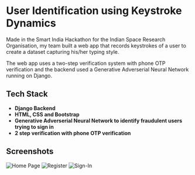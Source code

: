 # User Identification using Keystroke Dynamics
Made in the Smart India Hackathon for the Indian Space Research Organisation, my team built a web app that records keystrokes of a user to create a dataset capturing his/her typing style.

The web app uses a two-step verification system with phone OTP verification and the backend used a Generative Adverserial Neural Network running on Django.

## Tech Stack
- **Django Backend**
- **HTML, CSS and Bootstrap**
- **Generative Adverserial Neural Network to identify fraudulent users trying to sign in**
- **2 step verification with phone OTP verification**

## Screenshots
![Home Page](https://i.imgur.com/XBmnZa0.png)
![Register](https://i.imgur.com/JJqcM2P.png)
![Sign-In](https://i.imgur.com/uiQqLub.png)
